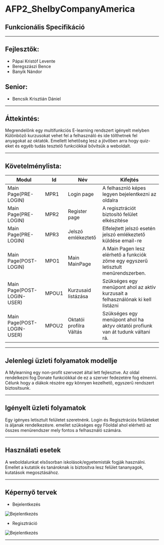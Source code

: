 # AFP2_ShelbyCompanyAmerica
## Funkcionális Specifikáció
------------------------------
## Fejlesztők:
  - Pápai Kristóf Levente
  - Beregszászi Bence
  - Banyik Nándor
## Senior:
  - Bencsik Krisztián Dániel
------------------------------
## Áttekintés:
Megrendelőnk egy multifunkciós E-learning rendszert igényelt melyben Különböző kurzusokat vehet fel a felhasználó és ide tölthetnek fel anyagokat az oktatók. Emellett lehetőség lesz a jövőben arra hogy quiz-eket és egyéb tudás tesztelő funkciókkal bővítsük a weboldalt.

------------------------------

## Követelménylista:
| Modul  | Id | Név | Kifejtés |
| ------------- | ------------- | ------------- | -------------|
| Main Page(PRE-LOGIN) | MPR1  | Login page | A felhasznló képes legyen bejelentkezni az oldalra |
| Main Page(PRE-LOGIN) | MPR2  | Register page | A regisztrációt biztosító felület elkészítése |
| Main Page(PRE-LOGIN) | MPR3  | Jelszó emlékeztető | Elfelejtett jelszó esetén jelszó emlékeztető küldése email-re |
| Main Page(POST-LOGIN) | MPO1  | Main MainPage | A Main Pagen lesz elérhető a funkciók zöme egy egyszerű letisztult menürendszerben. |
| Main Page(POST-LOGIN-USER)  | MPOU1  | Kurzusaid listázása | Szükséges egy menüpont ahol az aktív kurzusait a felhasználónak ki kell listázni |
| Main Page(POST-LOGIN-USER)  | MPOU2  | Oktatói profilra Váltás | Szükséges egy menüpont ahol ha aktyv oktatói profiunk van át tudunk váltani rá. |

------------------------------
## Jelenlegi üzleti folyamatok modellje
A Mylearning egy non-profit szervezet által lett fejlesztve. Az oldal rendelkezni fog Donate funkciókkal de ez a szerver fedezetére fog elmenni. Célunk hogy a diákok részére egy könnyen kezelhető, egyszerű rendszert biztosítsunk.

------------------------------

## Igényelt üzleti folyamatok
Egy igényes letisztult felületet szeretnénk. Login és Regisztrációs felületeket is áljanak rendelkezésre. emellet szükséges egy Főoldal ahol elérhető az összes menürendszer mely fontos a felhasználó számára.

------------------------------

## Használati esetek
A weboldalunkat elsősorban iskolások/egyetemisták fogják használni. Emellet a kutatók és tanároknak is biztosítva lesz felület tananyagok, kutatások megosztásához.  

------------------------------
## Képernyő tervek

- Bejelentkezés


![Bejelentkezés](https://imgur.com/kyo8TOL)

- Regisztráció


![Bejelentkezés](https://imgur.com/750iHEJ)

------------------------------

